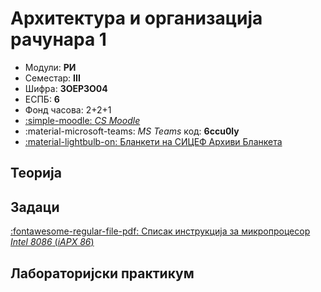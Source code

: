 # Архитектура и организација рачунара 1

- Модули: **РИ**
- Семестар: **III**
- Шифра: **3ОЕР3О04**
- ЕСПБ: **6**
- Фонд часова: 2+2+1
- [:simple-moodle: *CS Moodle*](https://cs.elfak.ni.ac.rs/nastava/course/view.php?id=139)
- :material-microsoft-teams: *MS Teams* код: **6ccu0ly**
- [:material-lightbulb-on: Бланкети на СИЦЕФ Архиви Бланкета](https://blanketi.sicef.info/elfak/231-arhitektura-i-organizacija-racunara-1)

## Теорија

## Задаци

[:fontawesome-regular-file-pdf: Списак инструкција за микропроцесор *Intel 8086* (*iAPX 86*)](../../assets/AOR1_SpisakInstrukcija.pdf)

## Лабораторијски практикум
